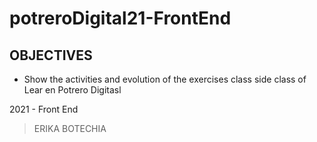 # potreroDigital21-FrontEnd

## OBJECTIVES
- Show the activities and evolution of the exercises class side class of Lear en Potrero Digitasl
 
 
 2021 - Front End
> ERIKA BOTECHIA
